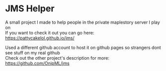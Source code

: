 # JMS Helper
A small project I made to help people in the private maplestory server I play on<br>
If you want to check it out you can go here: https://pattycakelol.github.io/jms/<br>

Used a different github account to host it on github pages so strangers dont see stuff on my real github<br>
Check out the other project's description for more: https://github.com/OnipML/jms<br>
